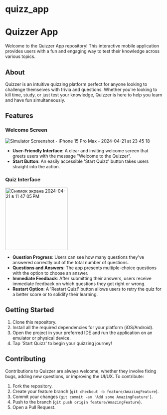 # quizz_app

# Quizzer App

Welcome to the Quizzer App repository! This interactive mobile application provides users with a fun and engaging way to test their knowledge across various topics.

## About

Quizzer is an intuitive quizzing platform perfect for anyone looking to challenge themselves with trivia and questions. Whether you're looking to kill time, study, or just test your knowledge, Quizzer is here to help you learn and have fun simultaneously.

## Features

### Welcome Screen

![Simulator Screenshot - iPhone 15 Pro Max - 2024-04-21 at 23 45 18](https://github.com/madiyarzm/Quizz-App/assets/148677506/07978ef5-2592-4d0d-9004-46cf3aca9b61)

- **User-Friendly Interface**: A clear and inviting welcome screen that greets users with the message "Welcome to the Quizzer".
- **Start Button**: An easily accessible 'Start Quizz' button takes users straight into the action.

### Quiz Interface

<img width="200" alt="Снимок экрана 2024-04-21 в 11 47 05 PM" src="https://github.com/madiyarzm/Quizz-App/assets/148677506/ad85d4d2-f09c-4a39-89b8-e15380a58c19">

- **Question Progress**: Users can see how many questions they've answered correctly out of the total number of questions.
- **Questions and Answers**: The app presents multiple-choice questions with the option to choose an answer.
- **Immediate Feedback**: After submitting their answers, users receive immediate feedback on which questions they got right or wrong.
- **Restart Option**: A 'Restart Quiz!' button allows users to retry the quiz for a better score or to solidify their learning.

## Getting Started

1. Clone this repository.
2. Install all the required dependencies for your platform (iOS/Android).
3. Open the project in your preferred IDE and run the application on an emulator or physical device.
4. Tap 'Start Quizz' to begin your quizzing journey!

## Contributing

Contributions to Quizzer are always welcome, whether they involve fixing bugs, adding new questions, or improving the UI/UX. To contribute:

1. Fork the repository.
2. Create your feature branch (`git checkout -b feature/AmazingFeature`).
3. Commit your changes (`git commit -am 'Add some AmazingFeature'`).
4. Push to the branch (`git push origin feature/AmazingFeature`).
5. Open a Pull Request.
